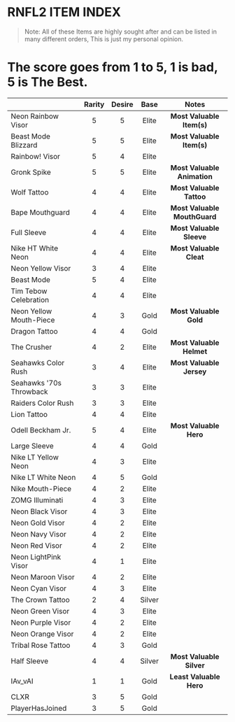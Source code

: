 
﻿RNFL2 ITEM INDEX
=============


>Note: All of these Items are highly sought after and can be listed in many different orders, This is just my personal opinion.

The score goes from 1 to 5, 1 is bad, 5 is The Best.
=============================================================
|                                         |   Rarity    |     Desire     | Base  | Notes |
| --------------------------------------- |:-----------:|:--------------:|:-----:|:-----:|
| Neon Rainbow Visor                      |      5      |        5       | Elite |**Most Valuable Item(s)**|
| Beast Mode Blizzard                     |      5      |        5       | Elite |**Most Valuable Item(s)**|
| Rainbow! Visor                          |      5      |        4       | Elite |       |
| Gronk Spike                             |      5      |        5       | Elite |**Most Valuable Animation**|
| Wolf Tattoo                             |      4      |        4       | Elite |**Most Valuable Tattoo**|
| Bape Mouthguard                         |      4      |        4       | Elite |**Most Valuable MouthGuard**|
| Full Sleeve                             |      4      |        4       | Elite |**Most Valuable Sleeve**|
| Nike HT White Neon                      |      4      |        4       | Elite |**Most Valuable Cleat**|
| Neon Yellow Visor                       |      3      |        4       | Elite |       |
| Beast Mode                              |      5      |        4       | Elite |       |
| Tim Tebow Celebration                   |      4      |        4       | Elite |       |
| Neon Yellow Mouth-Piece                 |      4      |        3       | Gold  |**Most Valuable Gold**|
| Dragon Tattoo                           |      4      |        4       | Gold  |       |
| The Crusher                             |      4      |        2       | Elite |**Most Valuable Helmet**|
| Seahawks Color Rush                     |      3      |        4       | Elite |**Most Valuable Jersey**|
| Seahawks '70s Throwback                 |      3      |        3       | Elite |       |
| Raiders Color Rush                      |      3      |        3       | Elite |       |
| Lion Tattoo                             |      4      |        4       | Elite |       |
| Odell Beckham Jr.                       |      5      |        4       | Elite |**Most Valuable Hero**|
| Large Sleeve                            |      4      |        4       | Gold  |       |
| Nike LT Yellow Neon                     |      4      |        3       | Elite |       |
| Nike LT White Neon                      |      4      |        5       | Gold  |       |
| Nike Mouth-Piece                        |      4      |        2       | Elite |       |
| ZOMG Illuminati                         |      4      |        3       | Elite |       |
| Neon Black Visor                        |      4      |        3       | Elite |       |
| Neon Gold Visor                         |      4      |        2       | Elite |       |
| Neon Navy Visor                         |      4      |        2       | Elite |       |
| Neon Red Visor                          |      4      |        2       | Elite |       |
| Neon LightPink Visor                    |      4      |        1       | Elite |       |
| Neon Maroon Visor                       |      4      |        2       | Elite |       |
| Neon Cyan Visor                         |      4      |        3       | Elite |       |
| The Crown Tattoo                        |      2      |        4       | Silver|       |
| Neon Green Visor                        |      4      |        3       | Elite |       |
| Neon Purple Visor                       |      4      |        2       | Elite |       |
| Neon Orange Visor                       |      4      |        2       | Elite |       |
| Tribal Rose Tattoo                      |      4      |        3       | Gold  |       |
| Half Sleeve                             |      4      |        4       | Silver|**Most Valuable Silver**|
| IAv_vAI                                 |      1      |        1       | Gold  |**Least Valuable Hero**|
| CLXR                                    |      3      |        5       | Gold  |       |
| PlayerHasJoined                         |      3      |        5       | Gold  |       |


